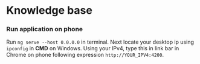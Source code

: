 # Knowledge base

### Run application on phone

Run `ng serve --host 0.0.0.0` in terminal. Next locate your desktop ip using `ipconfig` in **CMD** on Windows. Using your IPv4, type this in link bar in Chrome on phone following expression `http://YOUR_IPV4:4200`. 
